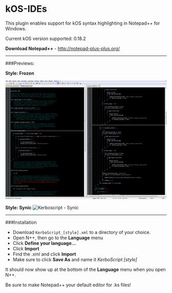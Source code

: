 # kOS-IDEs
This plugin enables support for kOS syntax highlighting in Notepad++ for Windows.

Current kOS version supported: 0.18.2

**Download Notepad++** - http://notepad-plus-plus.org/

*****

###Previews:

**Style: Frozen**

![Kerboscript - Frozen](https://github.com/KSP-KOS/EditorTools/blob/npp-0.18.2/NotepadPlusPlus/preview/kerboscript_frozen.png "Kerboscript - Frozen")

**Style: Synic**
![Kerboscript - Synic](https://github.com/KSP-KOS/EditorTools/blob/npp-0.18.2/NotepadPlusPlus/preview/kerboscript_synic.png "Kerboscript - Synic")

*****

###Installation

* Download `KerboScript_[style].xml` to a directory of your choice.
* Open N++, then go to the **Language** menu
* Click **Define your language...**
* Click **Import**
* Find the .xml and click **Import**
* Make sure to click **Save As** and name it *KerboScript [style]*

It should now show up at the bottom of the **Language** menu when you open N++.

Be sure to make Notepad++ your default editor for .ks files!

